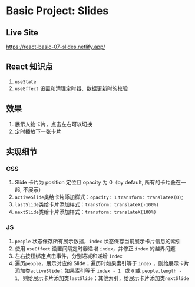 # Basic Project: Slides

## Live Site

https://react-basic-07-slides.netlify.app/

## React 知识点

1. `useState`
2. `useEffect` 设置和清理定时器、数据更新时的校验

## 效果

1. 展示人物卡片，点击左右可以切换
2. 定时播放下一张卡片

## 实现细节

### CSS

1. Slide 卡片为 position 定位且 opacity 为 0（by default, 所有的卡片叠在一起, 不展示）
2. `activeSlide`类给卡片添加样式：`opacity: 1` `transform: translateX(0)`;
3. `lastSlide`类给卡片添加样式：`transform: translateX(-100%)`
4. `nextSlide`类给卡片添加样式：`transform: translateX(100%)`

### JS

1. `people` 状态保存所有展示数据，`index` 状态保存当前展示卡片信息的索引
2. 使用 `useEffect` 设置间隔定时器递增 `index`，并修正 `index` 的越界问题
3. 左右按钮绑定点击事件，分别递减和递增 `index`
4. 遍历`people`，展示对应的 Slide；遍历时如果索引等于 `index` ，则给展示卡片添加类`activeSlide`；如果索引等于 `index - 1 ` 或 `0` 或 `people.length - 1`，则给展示卡片添加类`lastSlide`；其他索引，给展示卡片添加类`nextSlide`
